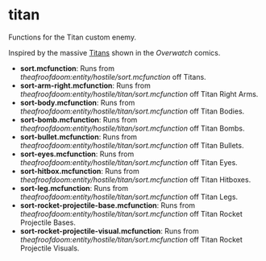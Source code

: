 # titan
Functions for the Titan custom enemy.

Inspired by the massive [Titans](https://overwatch.gamepedia.com/Titan) shown in the *Overwatch* comics.
  - **sort.mcfunction**: Runs from *theafroofdoom:entity/hostile/sort.mcfunction* off Titans.
  - **sort-arm-right.mcfunction**: Runs from *theafroofdoom:entity/hostile/titan/sort.mcfunction* off Titan Right Arms.
  - **sort-body.mcfunction**: Runs from *theafroofdoom:entity/hostile/titan/sort.mcfunction* off Titan Bodies.
  - **sort-bomb.mcfunction**: Runs from *theafroofdoom:entity/hostile/titan/sort.mcfunction* off Titan Bombs.
  - **sort-bullet.mcfunction**: Runs from *theafroofdoom:entity/hostile/titan/sort.mcfunction* off Titan Bullets.
  - **sort-eyes.mcfunction**: Runs from *theafroofdoom:entity/hostile/titan/sort.mcfunction* off Titan Eyes.
  - **sort-hitbox.mcfunction**: Runs from *theafroofdoom:entity/hostile/titan/sort.mcfunction* off Titan Hitboxes.
  - **sort-leg.mcfunction**: Runs from *theafroofdoom:entity/hostile/titan/sort.mcfunction* off Titan Legs.
  - **sort-rocket-projectile-base.mcfunction**: Runs from *theafroofdoom:entity/hostile/titan/sort.mcfunction* off Titan Rocket Projectile Bases.
  - **sort-rocket-projectile-visual.mcfunction**: Runs from *theafroofdoom:entity/hostile/titan/sort.mcfunction* off Titan Rocket Projectile Visuals.
